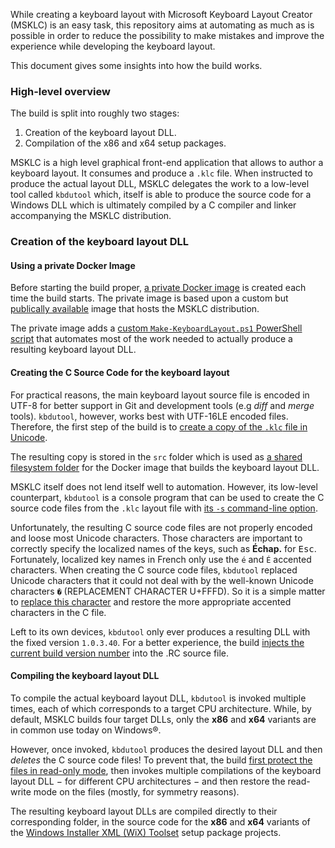 While creating a keyboard layout with Microsoft Keyboard Layout Creator (MSKLC) is an easy task, this repository aims at automating as much as is possible in order to reduce the possibility to make mistakes and improve the experience while developing the keyboard layout.

This document gives some insights into how the build works.

### High-level overview

The build is split into roughly two stages:

1. Creation of the keyboard layout DLL.
2. Compilation of the x86 and x64 setup packages.

MSKLC is a high level graphical front-end application that allows to author a keyboard layout. It consumes and produce a `.klc` file. When instructed to produce the actual layout DLL, MSKLC delegates the work to a low-level tool called `kbdutool` which, itself is able to produce the source code for a Windows DLL which is ultimately compiled by a C compiler and linker accompanying the MSKLC distribution.

### Creation of the keyboard layout DLL

#### Using a private Docker Image

Before starting the build proper, [a private Docker image](https://github.com/springcomp/optimized-azerty-win/blob/dd8448402c373365462d5d99b0d9581d83002989/appveyor.yml#L17) is created each time the build starts. The private image is based upon a custom but [publically available](https://hub.docker.com/r/springcompdocker/msklc) image that hosts the MSKLC distribution.

The private image adds a [custom `Make-KeyboardLayout.ps1` PowerShell script](https://github.com/springcomp/optimized-azerty-win/blob/master/context/Make-KeyboardLayout.ps1) that automates most of the work needed to actually produce a resulting keyboard layout DLL.

#### Creating the C Source Code for the keyboard layout

For practical reasons, the main keyboard layout source file is encoded in UTF-8 for better support in Git and development tools (e.g _diff_ and _merge_ tools). `kbdutool`, however, works best with UTF-16LE encoded files. Therefore, the first step of the build is to [create a copy of the `.klc` file in Unicode](https://github.com/springcomp/optimized-azerty-win/blob/dd8448402c373365462d5d99b0d9581d83002989/appveyor.yml#L20).

The resulting copy is stored in the `src` folder which is used as [a shared filesystem folder](https://github.com/springcomp/optimized-azerty-win/blob/dd8448402c373365462d5d99b0d9581d83002989/appveyor.yml#L25) for the Docker image that builds the keyboard layout DLL.

MSKLC itself does not lend itself well to automation. However, its low-level counterpart, `kbdutool` is a console program that can be used to create the C source code files from the `.klc` layout file with [its `-s` command-line option](https://github.com/springcomp/optimized-azerty-win/blob/dd8448402c373365462d5d99b0d9581d83002989/context/Make-KeyboardLayout.ps1#L172).

Unfortunately, the resulting C source code files are not properly encoded and loose most Unicode characters. Those characters are important to correctly specify the localized names of the keys, such as __Échap.__ for <kbd>Esc</kbd>. Fortunately, localized key names in French only use the `é` and `É` accented characters. When creating the C source code files, `kbdutool` replaced Unicode characters that it could not deal with by the well-known Unicode characters `�` (REPLACEMENT CHARACTER U+FFFD). So it is a simple matter to [replace this character](https://github.com/springcomp/optimized-azerty-win/blob/master/context/Make-KeyboardLayout.ps1#L86-L104) and restore the more appropriate accented characters in the C file.

Left to its own devices, `kbdutool` only ever produces a resulting DLL with the fixed version `1.0.3.40`. For a better experience, the build [injects the current build version number](https://github.com/springcomp/optimized-azerty-win/blob/master/context/Make-KeyboardLayout.ps1#L106-L138) into the .RC source file. 

#### Compiling the keyboard layout DLL

To compile the actual keyboard layout DLL, `kbdutool` is invoked multiple times, each of which corresponds to a target CPU architecture. While, by default, MSKLC builds four target DLLs, only the __x86__ and __x64__ variants are in common use today on Windows®.

However, once invoked, `kbdutool` produces the desired layout DLL and then _deletes_ the C source code files! To prevent that, the build [first protect the files in read-only mode](https://github.com/springcomp/optimized-azerty-win/blob/master/context/Make-KeyboardLayout.ps1#L74-L82), then invokes multiple compilations of the keyboard layout DLL − for different CPU architectures − and then restore the read-write mode on the files (mostly, for symmetry reasons).

The resulting keyboard layout DLLs are compiled directly to their corresponding folder, in the source code for the __x86__ and __x64__ variants of the [Windows Installer XML (WiX) Toolset](https://wixtoolset.org/releases/) setup package projects.